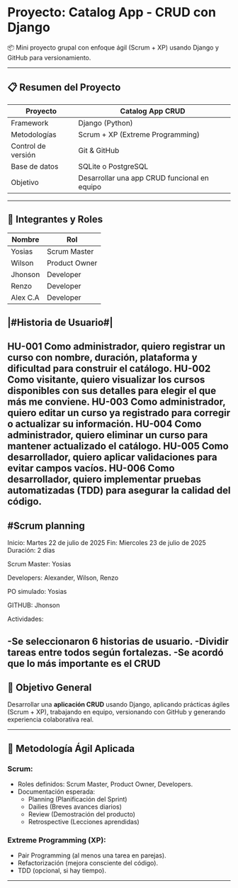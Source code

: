 # Proyecto: Catalog App - CRUD con Django

📦 Mini proyecto grupal con enfoque ágil (Scrum + XP) usando Django y GitHub para versionamiento.

---

## 📋 Resumen del Proyecto

| Proyecto        | Catalog App CRUD                         |
|-----------------|-------------------------------------------|
| Framework       | Django (Python)                           |
| Metodologías    | Scrum + XP (Extreme Programming)          |
| Control de versión | Git & GitHub                         |
| Base de datos   | SQLite o PostgreSQL                      |
| Objetivo        | Desarrollar una app CRUD funcional en equipo |

---

## 👥 Integrantes y Roles

| Nombre      | Rol              |
|-------------|------------------|
| Yosias      | Scrum Master     |
| Wilson      | Product Owner    |
| Jhonson     | Developer        |
| Renzo       | Developer        |
| Alex C.A    | Developer        |

|#Historia de Usuario#|
-------------------------------------------------------------------------------------------------------------------------------
HU-001	Como administrador, quiero registrar un curso con nombre, duración, plataforma y dificultad para construir el catálogo.
HU-002	Como visitante, quiero visualizar los cursos disponibles con sus detalles para elegir el que más me conviene.
HU-003	Como administrador, quiero editar un curso ya registrado para corregir o actualizar su información.
HU-004	Como administrador, quiero eliminar un curso para mantener actualizado el catálogo.
HU-005	Como desarrollador, quiero aplicar validaciones para evitar campos vacíos.
HU-006	Como desarrollador, quiero implementar pruebas automatizadas (TDD) para asegurar la calidad del código.
-------------------------------------------------------------------------------------------------------------------------------


#Scrum planning
------------------------------------------
Inicio: Martes 22 de julio de 2025
Fin: Miercoles 23 de julio de 2025
Duración: 2 días

Scrum Master: Yosias

Developers: Alexander, Wilson, Renzo

PO simulado: Yosias

GITHUB: Jhonson

Actividades:

-Se seleccionaron 6 historias de usuario.
-Dividir tareas entre todos según fortalezas.
-Se acordó que lo más importante es el CRUD
--------------------------------------------


## 🎯 Objetivo General

Desarrollar una **aplicación CRUD** usando Django, aplicando prácticas ágiles (Scrum + XP), trabajando en equipo, versionando con GitHub y generando experiencia colaborativa real.

---

## 🔄 Metodología Ágil Aplicada

### Scrum:
- Roles definidos: Scrum Master, Product Owner, Developers.
- Documentación esperada:
  - Planning (Planificación del Sprint)
  - Dailies (Breves avances diarios)
  - Review (Demostración del producto)
  - Retrospective (Lecciones aprendidas)

### Extreme Programming (XP):
- Pair Programming (al menos una tarea en parejas).
- Refactorización (mejora consciente del código).
- TDD (opcional, si hay tiempo).

---
